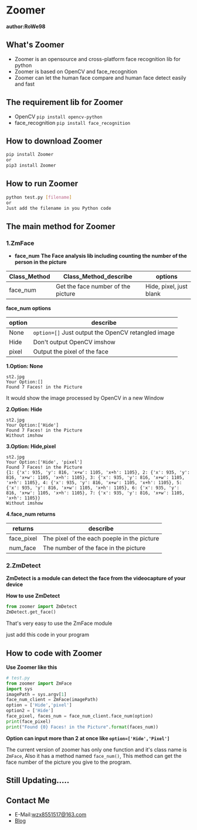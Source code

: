 # Zoomer

**author:RoWe98**

## What's Zoomer

- Zoomer is an opensource and cross-platform face recognition lib for python
- Zoomer is based on OpenCV and face_recognition
- Zoomer can let the human face compare and human face detect easily and fast
## The requirement lib for Zoomer

- OpenCV ```pip install opencv-python```
- face_recognition ```pip install face_recognition``` 

## How to download Zoomer

```bash
pip install Zoomer 
or
pip3 install Zoomer
```

## How to run Zoomer

```bash
python test.py [filename]
or
Just add the filename in you Python code
```

## The main method for Zoomer

### 1.ZmFace

- **face_num**
**The Face analysis lib including counting the number of the person in the picture**

|Class_Method|Class_Method_describe|options|
|-|-|-|
|face_num|Get the face number of the picture|Hide, pixel, just blank|

**face_num options**

| option | describe |
| ------ | -------- |
|None|```option=[]``` Just output the OpenCV retangled image|
|Hide|Don't output OpenCV imshow|
|pixel|Output the pixel of the face|

**1.Option: None**
```
st2.jpg
Your Option:[]
Found 7 Faces! in the Picture
```
It would show the image processed by OpenCV in a new Window

**2.Option: Hide**
```
st2.jpg
Your Option:['Hide']
Found 7 Faces! in the Picture
Without imshow
```

**3.Option: Hide,pixel**
```
st2.jpg
Your Option:['Hide', 'pixel']
Found 7 Faces! in the Picture
{1: {'x': 935, 'y': 816, 'x+w': 1105, 'x+h': 1105}, 2: {'x': 935, 'y': 816, 'x+w': 1105, 'x+h': 1105}, 3: {'x': 935, 'y': 816, 'x+w': 1105, 'x+h': 1105}, 4: {'x': 935, 'y': 816, 'x+w': 1105, 'x+h': 1105}, 5: {'x': 935, 'y': 816, 'x+w': 1105, 'x+h': 1105}, 6: {'x': 935, 'y': 816, 'x+w': 1105, 'x+h': 1105}, 7: {'x': 935, 'y': 816, 'x+w': 1105, 'x+h': 1105}}
Without imshow
```

**4.face_num returns**

|returns|describe|
|-------|--------|
|face_pixel|The pixel of the each poeple in the picture|
|num_face|The number of the face in the picture|


### 2.ZmDetect

**ZmDetect is a module can detect the face from the videocapture of your device**

**How to use ZmDetect**
```python
from zoomer import ZmDetect
ZmDetect.get_face()
```

That's very easy to use the ZmFace module

just add this code in your program 


## How to code with Zoomer

**Use Zoomer like this**

```python
# test.py
from zoomer import ZmFace
import sys
imagePath = sys.argv[1]
face_num_client = ZmFace(imagePath)
option = ['Hide','pixel']
option2 = ['Hide']
face_pixel, faces_num = face_num_client.face_num(option)
print(face_pixel)
print("Found {0} Faces! in the Picture".format(faces_num))

```

**Option can input more than 2 at once like ```option=['Hide','Pixel']```**


The current version of zoomer has only one function and it's class name is ```ZmFace```, Also it has a method named ```face_num()```, This method can get the face number of the picture you give to the program.


## Still Updating.....

## Contact Me

- E-Mail:wzx8551517@163.com
- [Blog](https://www.luoshaoqi.cn)
